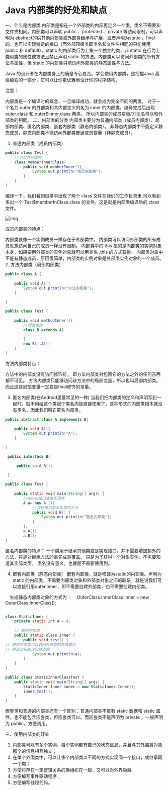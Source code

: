 # Java 内部类的好处和缺点

一、什么是内部类
内部类是指在一个外部类的内部再定义一个类，类名不需要和文件夹相同。内部类可以声明 public 、protected 、private 等访问限制，可以声明为 abstract的供其他内部类或外部类继承与扩展，或者声明为static 、final 的，也可以实现特定的接口（而外部顶级类即类名和文件名相同的只能使用 public 和 default）。static 的内部类行为上象一个独立的类，非 static 在行为上类似类的属性或方法且禁止声明 static 的方法。内部类可以访问外部类的所有方法与属性，但 static 的内部类只能访问外部类的静态属性与方法。

Java 的设计者在内部类身上的确是专心良苦。学会使用内部类，是把握Java 高级编程的一部分，它可以让你更优雅地设计你的程序结构。

注意：

内部类是一个编译时的概念，一旦编译成功，就会成为完全不同的两类。
对于一个名为 outer 的外部类和其内部定义的名为 inner 的内部类。编译完成后出现 outer.class 和 outer$inner.class 两类。
所以内部类的成员变量/方法名可以和外部类的相同。
二、内部类的分类
内部类主要分为普通内部类（成员内部类）、局部内部类、匿名内部类、嵌套内部类（静态内部类）。
非静态内部类中不能定义静态成员，静态内部类不能访问外部类普通成员变量（非静态成员）。

1. 普通内部类（成员内部类）

```java
public class Test {
    //不对外开放的
    class memberInnerClass{
        public void memberInner(){
            System.out.println("成员内部类");
        }
    }
}

```

编译一下，我们看到目录中出现了两个 class 文件在我们的工作目录里,可以看到多出一个 Test$memberInClass.class 的文件，这是就是内部类编译后的 class 文件。

![img](https://upload-images.jianshu.io/upload_images/2139461-55a04aa94f1a97b2.png)



成员内部类的特点：

内部类就像一个实例成员一样存在于外部类中。
内部类可以访问外部类的所有成员就想访问自己的成员一样没有限制。
内部类中的 this 指的是内部类的实例对象本身，如果要用外部类的实例对象就可以用类名 .this 的方式获得。
内部类对象中不能有静态成员，原因很简单，内部类的实例对象是外部类实例对象的一个成员。
2. 方法内部类（局部内部类）

```java
public class A {
 
    public void A(){
        System.out.println("方法内部类");
    }
 
}

```

```java
public class Test {
    
    public void methodInner(){
        //短暂性的
        class B extends A{
            
        }
        new B().A();
    }
}

```

方法内部类特点：

方法中的内部类没有访问修饰符， 即方法内部类对包围它的方法之外的任何东西都不可见。
方法内部类只能够访问该方法中的局部变量，所以也叫局部内部类。而且这些局部变量一定要是final修饰的常量。

3. 匿名内部类(在Android里最常见的一种)
  当我们把内部类的定义和声明写到一起时，就不用给这个类起个类名而是直接使用了，这种形式的内部类根本就没有类名，因此我们叫它匿名内部类。

```java
public abstract class A implements B{
 
    public void A(){
        System.out.println("A");
    }
 
}

```

```java
 public interface B{
     
     public void B();
 
 }

```

```java
public class Test {
 
    public static void main(String[] args) {
        //new出接口或者实现类
        A a= new A (){
            //实现接口里未实现的方法
            public void B() {
                System.out.println("匿名内部类");
            }
        };
        a.A();
        a.B();
}

```

匿名内部类的特点：
一个类用于继承其他类或是实现接口，并不需要增加额外的方法，只是对继承方法的事先或是覆盖。
只是为了获得一个对象实例，不需要知道其实际类型。
类名没有意义，也就是不需要使用到。

4. 嵌套内部类（静态内部类）
  嵌套内部类，就是修饰为static的内部类。声明为 static 的内部类，不需要内部类对象和外部类对象之间的联系，就是说我们可以直接引用outer.inner，即不需要创建外部类，也不需要创建内部类。

　生成静态内部类对象的方式为：
　OuterClass.InnerClass inner = new OuterClass.InnerClass();

```java
 
class StaticInner {
    private static int a = 4;
 
    // 静态内部类
    public static class Inner {
        public void test() {
// 静态内部类可以访问外部类的静态成员
// 并且它只能访问静态的
            System.out.println(a);
        }
    }
}
 
public class StaticInnerClassTest {
    public static void main(String[] args) {
        StaticInner.Inner inner = new StaticInner.Inner();
        inner.test();
    }
}

```

嵌套类和普通的内部类还有一个区别：普通内部类不能有 static 数据和 static 属性，也不能包含嵌套类，但嵌套类可以。而嵌套类不能声明为 private ，一般声明为 public，方便调用。

三、使用内部类的好处
1. 内部类可以有多个实例，每个实例都有自己的状态信息，并且与其外围类对象那个的信息相互独立；
2. 在单个外围类中，可以让多个内部类以不同的方式实现同一个接口，或继承同一个类；
3. 方便将存在一定逻辑关系的类组织在一起，又可以对外界隐藏
4. 方便编写事件驱动程序；
5. 方便编写线程代码。


